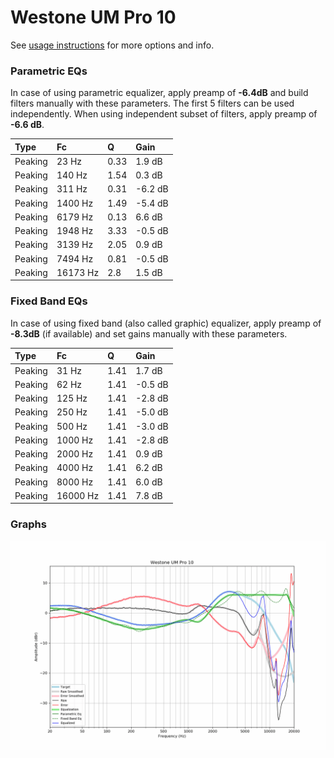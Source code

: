 # Westone UM Pro 10
See [usage instructions](https://github.com/jaakkopasanen/AutoEq#usage) for more options and info.

### Parametric EQs
In case of using parametric equalizer, apply preamp of **-6.4dB** and build filters manually
with these parameters. The first 5 filters can be used independently.
When using independent subset of filters, apply preamp of **-6.6 dB**.

| Type    | Fc       |    Q | Gain    |
|:--------|:---------|:-----|:--------|
| Peaking | 23 Hz    | 0.33 | 1.9 dB  |
| Peaking | 140 Hz   | 1.54 | 0.3 dB  |
| Peaking | 311 Hz   | 0.31 | -6.2 dB |
| Peaking | 1400 Hz  | 1.49 | -5.4 dB |
| Peaking | 6179 Hz  | 0.13 | 6.6 dB  |
| Peaking | 1948 Hz  | 3.33 | -0.5 dB |
| Peaking | 3139 Hz  | 2.05 | 0.9 dB  |
| Peaking | 7494 Hz  | 0.81 | -0.5 dB |
| Peaking | 16173 Hz | 2.8  | 1.5 dB  |

### Fixed Band EQs
In case of using fixed band (also called graphic) equalizer, apply preamp of **-8.3dB**
(if available) and set gains manually with these parameters.

| Type    | Fc       |    Q | Gain    |
|:--------|:---------|:-----|:--------|
| Peaking | 31 Hz    | 1.41 | 1.7 dB  |
| Peaking | 62 Hz    | 1.41 | -0.5 dB |
| Peaking | 125 Hz   | 1.41 | -2.8 dB |
| Peaking | 250 Hz   | 1.41 | -5.0 dB |
| Peaking | 500 Hz   | 1.41 | -3.0 dB |
| Peaking | 1000 Hz  | 1.41 | -2.8 dB |
| Peaking | 2000 Hz  | 1.41 | 0.9 dB  |
| Peaking | 4000 Hz  | 1.41 | 6.2 dB  |
| Peaking | 8000 Hz  | 1.41 | 6.0 dB  |
| Peaking | 16000 Hz | 1.41 | 7.8 dB  |

### Graphs
![](./Westone%20UM%20Pro%2010.png)